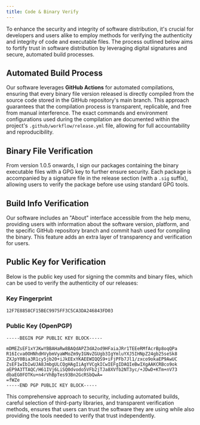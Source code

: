 ```yaml
---
title: Code & Binary Verify
---
```


To enhance the security and integrity of software distribution, it's crucial for
developers and users alike to employ methods for verifying the authenticity and
integrity of code and executable files. The process outlined below aims to
fortify trust in software distribution by leveraging digital signatures and
secure, automated build processes.

## Automated Build Process

Our software leverages **GitHub Actions** for automated compilations, ensuring
that every binary file version released is directly compiled from the source
code stored in the GitHub repository's main branch. This approach guarantees
that the compilation process is transparent, replicable, and free from manual
interference. The exact commands and environment configurations used during the
compilation are documented within the project's `.github/workflow/release.yml`
file, allowing for full accountability and reproducibility.

## Binary File Verification

From version 1.0.5 onwards, I sign our packages containing the binary
executable files with a GPG key to further ensure security. Each package is
accompanied by a signature file in the release section (with a `.sig` suffix),
allowing users to verify the package before use using standard GPG tools.

## Build Info Verification

Our software includes an "About" interface accessible from the help menu,
providing users with information about the software version, platform, and the
specific GitHub repository branch and commit hash used for compiling the binary.
This feature adds an extra layer of transparency and verification for users.

## Public Key for Verification

Below is the public key used for signing the commits and binary files, which can
be used to verify the authenticity of our releases:

### Key Fingerprint

```
12F7E8858CF15BEC9975FF3C5CA3DA246843FD03
```

### Public Key (OpenPGP)

```
-----BEGIN PGP PUBLIC KEY BLOCK-----

mDMEZsEF1xYJKwYBBAHaRw8BAQdAPZ3dA2od9HFaiaJRr1TEEeRMfAcrBp8oqQPa
R16Icva0OHNhdHVybmVyaWMoZm9yIGNvZGUgb3IgYmluYXJ5IHNpZ24gb25seSk8
ZXJpY0Bia3R1cy5jb20+iJkEExYKAEEWIQQS9+iFjPFb7Jl1/zxco9okaEP9AwUC
ZsEF1wIbIwUJA8JmbgULCQgHAgIiAgYVCgkICwIEFgIDAQIeBwIXgAAKCRBco9ok
aEP9A3TTAQC/H61IVj6LiSQ0dvodo5VFb2jTJa8XVfb2NT3yc/+JDwD+KTm+nV73
dbaEG0FOTKu+n4rVhBpTes93Bn2GcRSbQwA=
=fWZe
-----END PGP PUBLIC KEY BLOCK-----
```

This comprehensive approach to security, including automated builds, careful
selection of third-party libraries, and transparent verification methods,
ensures that users can trust the software they are using while also providing
the tools needed to verify that trust independently.
